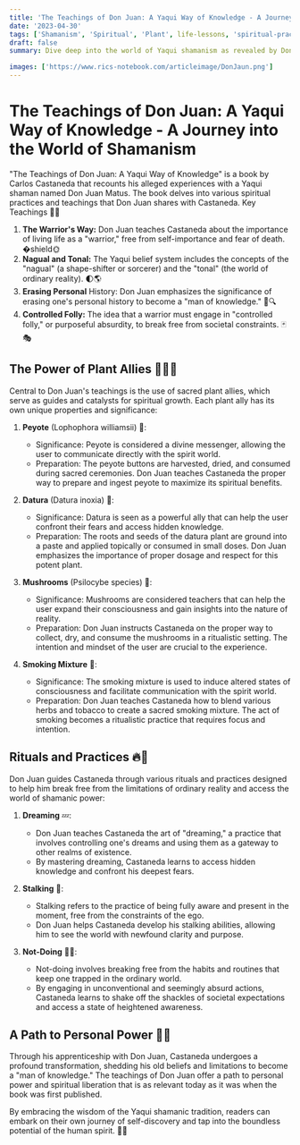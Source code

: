 ```yaml
---
title: 'The Teachings of Don Juan: A Yaqui Way of Knowledge - A Journey into the World of Shamanism'
date: '2023-04-30'
tags: ['Shamanism', 'Spiritual', 'Plant', life-lessons, 'spiritual-practices', 'carlos-castaneda']
draft: false
summary: Dive deep into the world of Yaqui shamanism as revealed by Don Juan Matus to Carlos Castaneda. Explore the significance of powerful plant allies and the transformative rituals that can lead to personal growth and spiritual awakening.

images: ['https://www.rics-notebook.com/articleimage/DonJaun.png']
---
```


# The Teachings of Don Juan: A Yaqui Way of Knowledge - A Journey into the World of Shamanism

"The Teachings of Don Juan: A Yaqui Way of Knowledge" is a book by Carlos Castaneda that recounts his alleged experiences with a Yaqui shaman named Don Juan Matus. The book delves into various spiritual practices and teachings that Don Juan shares with Castaneda.
Key Teachings 🌿📜

1. **The Warrior's Way:** Don Juan teaches Castaneda about the importance of living life as a "warrior," free from self-importance and fear of death. �shield🌞
2. **Nagual and Tonal:** The Yaqui belief system includes the concepts of the "nagual" (a shape-shifter or sorcerer) and the "tonal" (the world of ordinary reality). 🌓🌎
3. **Erasing Personal** History: Don Juan emphasizes the significance of erasing one's personal history to become a "man of knowledge." 🧠🔍
4. **Controlled Folly:** The idea that a warrior must engage in "controlled folly," or purposeful absurdity, to break free from societal constraints. 🃏🎭

## The Power of Plant Allies 🌿🌵🍄

Central to Don Juan's teachings is the use of sacred plant allies, which serve as guides and catalysts for spiritual growth. Each plant ally has its own unique properties and significance:

1. **Peyote** (Lophophora williamsii) 🌵:

   - Significance: Peyote is considered a divine messenger, allowing the user to communicate directly with the spirit world.
   - Preparation: The peyote buttons are harvested, dried, and consumed during sacred ceremonies. Don Juan teaches Castaneda the proper way to prepare and ingest peyote to maximize its spiritual benefits.

2. **Datura** (Datura inoxia) 🌿:

   - Significance: Datura is seen as a powerful ally that can help the user confront their fears and access hidden knowledge.
   - Preparation: The roots and seeds of the datura plant are ground into a paste and applied topically or consumed in small doses. Don Juan emphasizes the importance of proper dosage and respect for this potent plant.

3. **Mushrooms** (Psilocybe species) 🍄:

   - Significance: Mushrooms are considered teachers that can help the user expand their consciousness and gain insights into the nature of reality.
   - Preparation: Don Juan instructs Castaneda on the proper way to collect, dry, and consume the mushrooms in a ritualistic setting. The intention and mindset of the user are crucial to the experience.

4. **Smoking Mixture** 🚬:
   - Significance: The smoking mixture is used to induce altered states of consciousness and facilitate communication with the spirit world.
   - Preparation: Don Juan teaches Castaneda how to blend various herbs and tobacco to create a sacred smoking mixture. The act of smoking becomes a ritualistic practice that requires focus and intention.

## Rituals and Practices 🔥🌠

Don Juan guides Castaneda through various rituals and practices designed to help him break free from the limitations of ordinary reality and access the world of shamanic power:

1. **Dreaming** 💤:

   - Don Juan teaches Castaneda the art of "dreaming," a practice that involves controlling one's dreams and using them as a gateway to other realms of existence.
   - By mastering dreaming, Castaneda learns to access hidden knowledge and confront his deepest fears.

2. **Stalking** 🐾:

   - Stalking refers to the practice of being fully aware and present in the moment, free from the constraints of the ego.
   - Don Juan helps Castaneda develop his stalking abilities, allowing him to see the world with newfound clarity and purpose.

3. **Not-Doing** 🧘‍♂️:
   - Not-doing involves breaking free from the habits and routines that keep one trapped in the ordinary world.
   - By engaging in unconventional and seemingly absurd actions, Castaneda learns to shake off the shackles of societal expectations and access a state of heightened awareness.

## A Path to Personal Power 💪✨

Through his apprenticeship with Don Juan, Castaneda undergoes a profound transformation, shedding his old beliefs and limitations to become a "man of knowledge." The teachings of Don Juan offer a path to personal power and spiritual liberation that is as relevant today as it was when the book was first published.

By embracing the wisdom of the Yaqui shamanic tradition, readers can embark on their own journey of self-discovery and tap into the boundless potential of the human spirit. 🌠🔥
